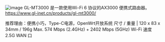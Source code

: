 ![image](https://github.com/yazipu/yazipu.github.io/assets/6688947/9eb8da44-5e11-42a5-ab2c-06c1aa74fbe6)
GL-MT3000 是一款使用Wi-Fi 6 协议的AX3000 便携式路由器。
https://www.gl-inet.cn/products/gl-mt3000/

推荐理由：便携小巧，Type-C电源，OpenWrt开放系统
尺寸 / 重量 | 120 x 83 x 34mm / 196g
Max. 574 Mbps (2.4GHz) + 2402 Mbps (5GHz) Wi-Fi 速度
2.5G WAN 口